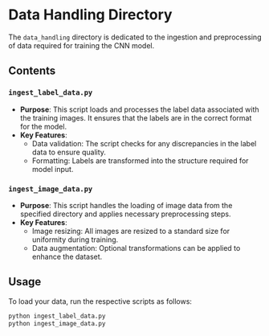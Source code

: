 # Data Handling Directory

The `data_handling` directory is dedicated to the ingestion and preprocessing of data required for training the CNN model.

## Contents

### `ingest_label_data.py`
- **Purpose**: This script loads and processes the label data associated with the training images. It ensures that the labels are in the correct format for the model.
- **Key Features**:
  - Data validation: The script checks for any discrepancies in the label data to ensure quality.
  - Formatting: Labels are transformed into the structure required for model input.

### `ingest_image_data.py`
- **Purpose**: This script handles the loading of image data from the specified directory and applies necessary preprocessing steps.
- **Key Features**:
  - Image resizing: All images are resized to a standard size for uniformity during training.
  - Data augmentation: Optional transformations can be applied to enhance the dataset.

## Usage
To load your data, run the respective scripts as follows:

```bash
python ingest_label_data.py
python ingest_image_data.py
